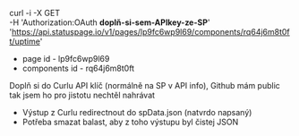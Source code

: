 curl -i -X GET \
  -H 'Authorization:OAuth **doplň-si-sem-APIkey-ze-SP**' \
  'https://api.statuspage.io/v1/pages/lp9fc6wp9l69/components/rq64j6m8t0ft/uptime'

+ page id - lp9fc6wp9l69
+ components id - rq64j6m8t0ft

Doplň si do Curlu API klíč (normálně na SP v API info), Github mám public tak jsem ho pro jistotu nechtěl nahrávat
+ Výstup z Curlu redirectnout do spData.json (natvrdo napsaný)
+ Potřeba smazat balast, aby z toho výstupu byl čistej JSON
